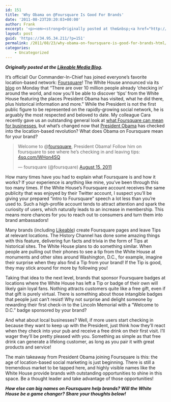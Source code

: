 ```yaml
---
id: 151
title: 'Why Obama on @Foursquare Is Good For Brands'
date: '2011-08-23T20:20:03+00:00'
author: Frank
excerpt: '<p><em><strong>Originally posted at the&nbsp;<a href="http://www.likeable.com/blog/2011/08/why-obama-on-foursquare-is-good-for-brands/">Likeable Media Blog</a>.</strong></em></p><p>It’s official! Our Commander-In-Chief has joined everyone’s favorite location-based network:&nbsp;<a href="http://foursquare.com/">Foursquare</a>! The White House announced via its&nbsp;<a href="http://www.whitehouse.gov/blog/2011/08/15/take-tip-white-house-foursquare">blog</a>&nbsp;on Monday that “There are over 10 million people already ‘checking in’ around the world, and now you’ll be able to discover ‘tips’ from the White House featuring the places President Obama has visited, what he did there, plus historical information and more.” While the President is not the first public figure to be represented on the rapidly-growing social network, he is arguably the most respected and beloved to date. My colleague Cara recently gave us an outstanding general look at&nbsp;<a href="http://likeable.com/2011/08/can-foursquare-promotions-really-benefit-your-business-2/">what Foursquare can mean for businesses</a>, but what’s changed now that&nbsp;<a href="http://twitter.com/barackobama">President Obama</a>&nbsp;has checked into the location-based revolution? What does Obama on Foursquare mean for your brand?</p>'
layout: post
guid: 'https://34.95.34.211/?p=151'
permalink: /2011/08/23/why-obama-on-foursquare-is-good-for-brands-html/
categories:
    - Uncategorized
---
```


***Originally posted at the [Likeable Media Blog](http://www.likeable.com/2011/08/why-obama-on-foursquare-is-good-for-brands/).***

It’s official! Our Commander-In-Chief has joined everyone’s favorite location-based network: [Foursquare](http://foursquare.com)! The White House announced via its [blog](http://www.whitehouse.gov/blog/2011/08/15/take-tip-white-house-foursquare) on Monday that “There are over 10 million people already ‘checking in’ around the world, and now you’ll be able to discover ‘tips’ from the White House featuring the places President Obama has visited, what he did there, plus historical information and more.” While the President is not the first public figure to be represented on the rapidly-growing social network, he is arguably the most respected and beloved to date. My colleague Cara recently gave us an outstanding general look at [what Foursquare can mean for businesses](http://likeable.com/2011/08/can-foursquare-promotions-really-benefit-your-business-2/), but what’s changed now that [President Obama](http://twitter.com/barackobama) has checked into the location-based revolution? What does Obama on Foursquare mean for your brand?

> Welcome to @[foursquare](https://twitter.com/foursquare), President Obama! Follow him on foursquare to see where he’s checking in and leaving tips: [4sq.com/WHon4SQ](http://t.co/BRREVsS)
> 
> — foursquare (@foursquare) [August 15, 2011](https://twitter.com/foursquare/status/103251340234469376)

How many times have you had to explain what Foursquare is and how it works? If your experience is anything like mine, you’ve been through this too many times. If the White House’s Foursquare account receives the same publicity that was enjoyed by their Twitter account, I suspect you’ll be giving your prepared “intro to Foursquare” speech a lot less than you’re used to. Such a high-profile account tends to attract attention and spark the curiosity of users, which naturally leads to an increase in membership. This means more chances for you to reach out to consumers and turn them into brand ambassadors!

Many brands (including [Likeable](https://foursquare.com/likeablemedia)) create Foursquare pages and leave Tips at relevant locations. The History Channel has done some amazing things with this feature, delivering fun facts and trivia in the form of Tips at historical sites. The White House plans to do something similar. When people are pulling out their phones to see a tip from the White House at monuments and other sites around Washington, D.C., for example, imagine their surprise when they also find a Tip from your brand! If the Tip is good, they may stick around for more by following you!

Taking that idea to the next level, brands that sponsor Foursquare badges at locations where the White House has left a Tip or badge of their own will likely gain loyal fans. Nothing attracts customers quite like a free gift, even if that gift is purely virtual. There is something about those intangible badges that people just can’t resist! Why not surprise and delight someone by rewarding their first check-in to the Lincoln Memorial with a “Welcome to D.C.” badge sponsored by your brand?

And what about local businesses? Well, if more users start checking in because they want to keep up with the President, just think how they’ll react when they check into your pub and receive a free drink on their first visit. I’ll wager they’ll be pretty pleased with you. Something as simple as that free drink can generate a lifelong customer, as long as you pair it with great products and service!

The main takeaway from President Obama joining Foursquare is this: the age of location-based social marketing is just beginning. There is still a tremendous market to be tapped here, and highly visible names like the White House provide brands with outstanding opportunities to shine in this space. Be a thought leader and take advantage of those opportunities!

***How else can big names on Foursquare help brands? Will the White House be a game changer? Share your thoughts below!***